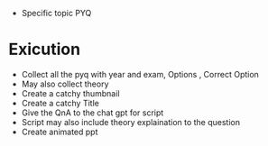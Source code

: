 - Specific topic PYQ


# Exicution
- Collect all the pyq with year and exam, Options , Correct Option 
- May also collect theory 
- Create a catchy thumbnail 
- Create a catchy Title 
- Give the QnA to the chat gpt for script
- Script may also include theory explaination to the question 
- Create animated ppt